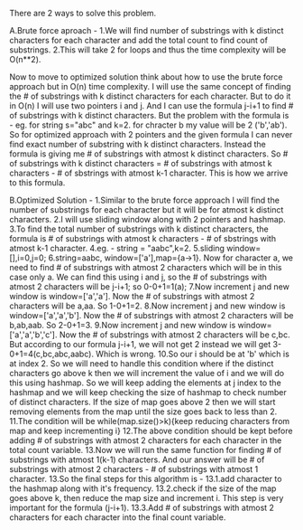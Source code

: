 There are 2 ways to solve this problem.

A.Brute force aproach -
1.We will find number of substrings with k distinct characters for each character and add the total count to find count of substrings.
2.This will take 2 for loops and thus the time complexity will be O(n**2).

Now to move to optimized solution think about how to use the brute force approach but in O(n) time complexity.
I will use the same concept of finding the # of substrings with k distinct characters for each character. But to do it in O(n) I will use two pointers i and j. And I can use the formula j-i+1 to find # of substrings with k distinct characters. But the problem with the formula is - eg. for string s="abc" and k=2. for chracter b my value will be 2 ('b','ab'). So for optimized approach with 2 pointers and the given formula I can never find exact number of substring with k distinct characters. Instead the formula is giving me # of substrings with atmost k distinct characters. So # of substrings with k distinct characters = # of substrings with atmost k characters - # of sbstrings with atmost k-1 character. This is how we arrive to this formula.

B.Optimized Solution -
1.Similar to the brute force approach I will find the number of substrings for each character but it will be for atmost k distinct characters.
2.I will use sliding window along with 2 pointers and hashmap.
3.To find the total number of substrings with k distinct characters, the formula is # of substrings with atmost k characters - # of sbstrings with atmost k-1 character.
4.eg. - string = "aabc",k=2.
5.sliding window=[],i=0,j=0;
6.string=aabc, window=['a'],map={a->1}. Now for character a, we need to find # of substrings with atmost 2 characters which will be in this case only a. We can find this using i and j, so the # of substrings with atmost 2 characters will be j-i+1; so 0-0+1=1(a);
7.Now increment j and new window is window=['a','a']. Now the # of substrings with atmost 2 characters will be a,aa. So 1-0+1=2.
8.Now increment j and new window is window=['a','a','b']. Now the # of substrings with atmost 2 characters will be b,ab,aab. So 2-0+1=3.
9.Now increment j and new window is window=['a','a','b','c']. Now the # of substrings with atmost 2 characters will be c,bc. But according to our formula j-i+1, we will not get 2 instead we will get 3-0+1=4(c,bc,abc,aabc). Which is wrong.
10.So our i should be at 'b' which is at index 2. So we will need to handle this condition where if the distinct characters go above k then we will increment the value of i and we will do this using hashmap. So we will keep adding the elements at j index to the hashmap and we will keep checking the size of hashmap to check number of distinct characters. If the size of map goes above 2 then we will start removing elements from the map until the size goes back to less than 2.  
11.The condition will be while(map.size()>k){keep reducing characters from map and keep incrementing i}
12.The above condition should be kept before adding # of substrings with atmost 2 characters for each character in the total count variable.
13.Now we will run the same function for finding # of substrings with atmost 1(k-1) characters. And our answer will be # of substrings with atmost 2 characters - # of substrings with atmost 1 character.
13.So the final steps for this algorithm is -
13.1.add character to the hashmap along with it's frequency.
13.2.check if the size of the map goes above k, then reduce the map size and increment i. This step is very important for the formula (j-i+1).
13.3.Add # of substrings with atmost 2 characters for each character into the final count variable. 